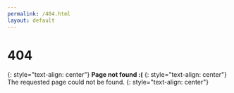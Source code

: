 ```yaml
---
permalink: /404.html
layout: default
---
```


# 404
{: style="text-align: center"}
**Page not found :(**
{: style="text-align: center"}
The requested page could not be found.
{: style="text-align: center"}